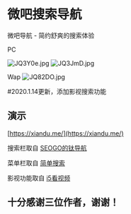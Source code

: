 # 微吧搜索导航 

微吧导航 - 简约舒爽的搜索体验

PC

![JQ3Y0e.jpg](https://s1.ax1x.com/2020/04/20/JQ3Y0e.jpg)
![JQ3JmD.jpg](https://s1.ax1x.com/2020/04/20/JQ3JmD.jpg)


Wap
![JQ82DO.jpg](https://s1.ax1x.com/2020/04/20/JQ82DO.jpg)

#2020.1.14更新，添加影视搜索功能

## 演示    
 
[https://xiandu.me/](https://xiandu.me/)  

搜索栏取自 [SEOGO的钛导航](https://www.seogo.me/)

菜单栏取自 [简单搜索](https://github.com/5iux/sou)  

影视功能取自 [i5看视频](https://github.com/yumusb/I5Player) 

## 十分感谢三位作者，谢谢！
